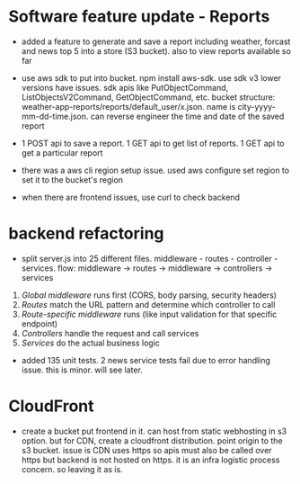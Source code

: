 # Software feature update - Reports

- added a feature to generate and save a report including weather, forcast and news top 5 into a store (S3 bucket). also to view reports available so far

- use aws sdk to put into bucket. npm install aws-sdk. use sdk v3 lower versions have issues. sdk apis like 
PutObjectCommand, ListObjectsV2Command, GetObjectCommand,
etc. bucket structure: weather-app-reports/reports/default_user/x.json. name is city-yyyy-mm-dd-time.json. can reverse engineer the time and date of the saved report

- 1 POST api to save a report. 1 GET api to get list of reports. 1 GET api to get a particular report

- there was a aws cli region setup issue. used aws configure set region to set it to the bucket's region

- when there are frontend issues, use curl to check backend

# backend refactoring

- split server.js into 25 different files. middleware - routes - controller - services. flow: middleware -> routes -> middleware -> controllers -> services

1. *Global middleware* runs first (CORS, body parsing, security headers)
2. *Routes* match the URL pattern and determine which controller to call
3. *Route-specific middleware* runs (like input validation for that specific endpoint)
4. *Controllers* handle the request and call services
5. *Services* do the actual business logic

- added 135 unit tests. 2 news service tests fail due to error handling issue. this is minor. will see later.

# CloudFront 
- create a bucket put frontend in it. can host from static webhosting in s3 option. but for CDN, create a cloudfront distribution. point origin to the s3 bucket. issue is CDN uses https so apis must also be called over https but backend is not hosted on https. it is an infra logistic process concern. so leaving it as is.
